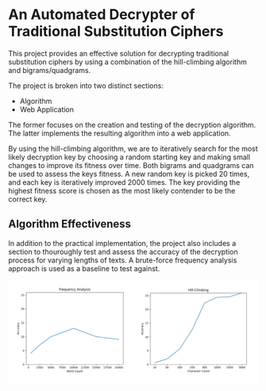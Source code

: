 
# An Automated Decrypter of Traditional Substitution Ciphers

This project provides an effective solution for decrypting traditional substitution ciphers by using a combination of the hill-climbing algorithm and bigrams/quadgrams. 

The project is broken into two distinct sections:
- Algorithm 
- Web Application

The former focuses on the creation and testing of the decryption algorithm. The latter implements the resulting algorithm into a web application.  

By using the hill-climbing algorithm, we are to iteratively search for the most likely decryption key by choosing a random starting key and making small changes to improve its fitness over time. Both bigrams and quadgrams can be used to assess the keys fitness. A new random key is picked 20 times, and each key is iteratively improved 2000 times. The key providing the highest fitness score is chosen as the most likely contender to be the correct key. 

## Algorithm Effectiveness
In addition to the practical implementation, the project also includes a section to thouroughly test and assess the accuracy of the decryption process for varying lengths of texts. A brute-force frequency analysis approach is used as a baseline to test against. 

![Algorithm Accuracies](https://github.com/DecentWaterBottle/primitive-cipher-decrypter/blob/master/images/algorithm-accuracy.png)
